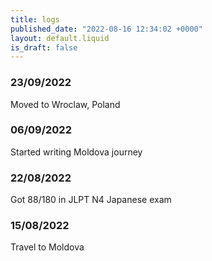 ```yaml
---
title: logs
published_date: "2022-08-16 12:34:02 +0000"
layout: default.liquid
is_draft: false
---
```


### 23/09/2022

Moved to Wroclaw, Poland

### 06/09/2022

Started writing Moldova journey

### 22/08/2022

Got 88/180 in JLPT N4 Japanese exam

### 15/08/2022

Travel to Moldova
